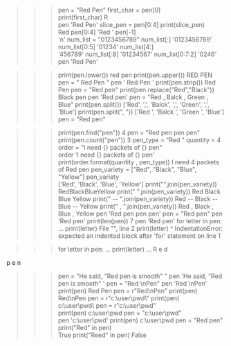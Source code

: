 >>> pen = "Red Pen"
>>> first_char = pen[0]  
>>> print(first_char)
R   
>>> pen
'Red Pen'
>>> slice_pen = pen[0:4]
>>> print(slice_pen)    
Red 
>>> pen[0:4]
'Red '
>>> pen[-1]  
'n' 
>>> num_list = "0123456789"
>>> num_list[:]
'0123456789'
>>> num_list[0:5]
'01234'
>>> num_list[4:]  
'456789'
>>> num_list[:8] 
'01234567'
>>> num_list[0:7:2]
'0246'
>>> pen
'Red Pen'

>>> print(pen.lower())
red pen
>>> print(pen.upper()) 
RED PEN
>>> pen = "   Red Pen  "
>>> pen
'   Red Pen  '
>>> print(pen.strip())
Red Pen
>>> pen = "Red pen"
>>> print(pen.replace("Red","Black"))
Black pen
>>> pen
'Red pen'
>>> pen = "Red , Balck , Green , Blue"
>>> print(pen.split())
['Red', ',', 'Balck', ',', 'Green', ',', 'Blue']
>>> print(pen.split(", "))
['Red ', 'Balck ', 'Green ', 'Blue']
>>> pen = "Red pen"

>>> print(pen.find("pen"))
4
>>> pen = "Red pen pen pen"
>>> print(pen.count("pen")) 
3
>>> pen_type = "Red "
>>> quantity = 4
>>> order = "I need {} packets of {} pen"  
>>> order
'I need {} packets of {} pen'
>>> print(order.format(quantity , pen_type))
I need 4 packets of Red  pen
>>> pen_variety = ["Red", "Black", "Blue", "Yellow"]
>>> pen_variety                                     
['Red', 'Black', 'Blue', 'Yellow']
>>> print("".join(pen_variety))
RedBlackBlueYellow
>>> print("  ".join(pen_variety))
Red  Black  Blue  Yellow
>>> print(" -- ".join(pen_variety)) 
Red -- Black -- Blue -- Yellow
>>> print(" ,  ".join(pen_variety)) 
Red ,  Black ,  Blue ,  Yellow
>>> pen
'Red pen pen pen'
>>> pen = "Red pen"
>>> pen
'Red pen'
>>> print(len(pen)) 
7
>>> pen
'Red pen'
>>> for letter in pen:
... print(letter) 
  File "<stdin>", line 2
    print(letter) 
    ^
IndentationError: expected an indented block after 'for' statement on line 1
<!--                  -->
>>> for letter in pen:
...     print(letter)
... 
R
e
d

p
e
n

>>> pen = "He said, \"Red pen is smooth\" " 
>>> pen
'He said, "Red pen is smooth" '
>>> pen = "Red \nPen"
>>> pen
'Red \nPen'
>>> print(pen)
Red 
Pen
>>> pen = r"Red\nPen" 
>>> print(pen)        
Red\nPen
>>> pen = r"c:\\user\\pwd\\"
>>> print(pen)       
c:\\user\\pwd\\
>>> pen = r"c:\user\pwd"                     
>>> print(pen)
c:\user\pwd
>>> pen = "c:\\user\\pwd"    
>>> pen
'c:\\user\\pwd'
>>> print(pen)
c:\user\pwd
>>> pen = "Red pen"
>>> print("Red" in pen)  
True
>>> print("Reed" in pen)
False
>>>